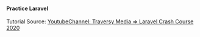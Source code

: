 #### Practice Laravel


Tutorial Source:
<a href="https://www.youtube.com/watch?v=MFh0Fd7BsjE&t=7964s">
YoutubeChannel: Traversy Media => Laravel Crash Course 2020
